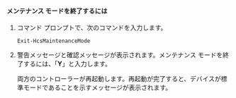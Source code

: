 <!--author=SharS last changed: 9/17/15-->

#### メンテナンス モードを終了するには

1. コマンド プロンプトで、次のコマンドを入力します。

     `Exit-HcsMaintenanceMode`

2. 警告メッセージと確認メッセージが表示されます。メンテナンス モードを終了するには、「**Y**」と入力します。

    両方のコントローラーが再起動します。再起動が完了すると、デバイスが標準モードであることを示すメッセージが表示されます。

<!---HONumber=Oct15_HO3-->